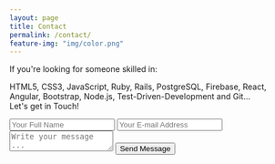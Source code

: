 ```yaml
---
layout: page
title: Contact
permalink: /contact/
feature-img: "img/color.png"
---
```


If you're looking for someone skilled in:

HTML5, CSS3, JavaScript, Ruby, Rails, PostgreSQL, Firebase,
React, Angular, Bootstrap, Node.js, Test-Driven-Development and Git...<br/>
Let's get in Touch!

<form action="https://getsimpleform.com/messages?form_api_token=3df6883981f988c177d9e3a4bf2f312f" method="post">
  <!-- the redirect_to is optional, the form will redirect to the referrer on submission -->
  <input type='hidden' name='redirect_to' value='http://andrewneidley.com/thank-you/' />
  <input type='text' name='name' placeholder='Your Full Name' />
  <input type='email' name='email' placeholder='Your E-mail Address' />
  <textarea name='message' placeholder='Write your message ...'></textarea>
  <input type='submit' value='Send Message' />
</form>
